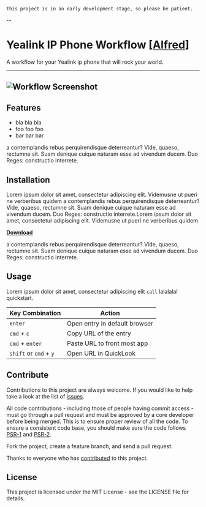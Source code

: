 	This project is in an early development stage, so please be patient.
	
--

# Yealink IP Phone Workflow [[Alfred](https://www.alfredapp.com/)]
A workflow for your Yealink ip phone that will rock your world.

-----
![Workflow Screenshot](http://gh01.de/alfred/github/workflow.png)
-----

## Features

- bla bla bla
- foo foo foo 
- bar bar bar

a contemplandis rebus perquirendisque deterreantur? Vide, quaeso, rectumne sit. Suam denique cuique naturam esse ad vivendum ducem. Duo Reges: constructio interrete.

## Installation

Lorem ipsum dolor sit amet, consectetur adipiscing elit. Videmusne ut pueri ne verberibus quidem a contemplandis rebus perquirendisque deterreantur? Vide, quaeso, rectumne sit. Suam denique cuique naturam esse ad vivendum ducem. Duo Reges: constructio interrete.Lorem ipsum dolor sit amet, consectetur adipiscing elit. Videmusne ut pueri ne verberibus quidem 

**[Download](https://github.com/andreas-weber/yealink-workflow/zipball/master/)**

a contemplandis rebus perquirendisque deterreantur? Vide, quaeso, rectumne sit. Suam denique cuique naturam esse ad vivendum ducem. Duo Reges: constructio interrete.

## Usage

Lorem ipsum dolor sit amet, consectetur adipiscing elit `call` lalalalal quickstart.

Key Combination        | Action
---------------------- | ------
`enter`                | Open entry in default browser
`cmd` + `c`            | Copy URL of the entry
`cmd` + `enter`        | Paste URL to front most app
`shift` or `cmd` + `y` | Open URL in QuickLook

## Contribute

Contributions to this project are always welcome. If you would like to help take a look at the list of [issues](https://github.com/andreas-weber/yealink-workflow/issues).

All code contributions - including those of people having commit access - must go through a pull request and must be approved by a core developer before being merged. This is to ensure proper review of all the code. To ensure a consistent code base, you should make sure the code follows [PSR-1](http://www.php-fig.org/psr/psr-1) and [PSR-2](http://www.php-fig.org/psr/psr-2).

Fork the project, create a feature branch, and send a pull request.

Thanks to everyone who has [contributed](https://github.com/andreas-weber/yealink-workflow/graphs/contributors) to this project.

## License

This project is licensed under the MIT License - see the LICENSE file for details.